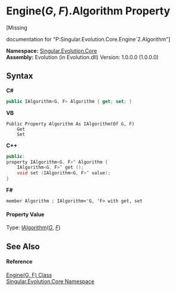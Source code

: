 # Engine(*G*, *F*).Algorithm Property 
 

\[Missing <summary> documentation for "P:Singular.Evolution.Core.Engine`2.Algorithm"\]

**Namespace:**&nbsp;<a href="7a43d210-bf66-e44d-0f97-e9e0fe26b1b8">Singular.Evolution.Core</a><br />**Assembly:**&nbsp;Evolution (in Evolution.dll) Version: 1.0.0.0 (1.0.0.0)

## Syntax

**C#**<br />
``` C#
public IAlgorithm<G, F> Algorithm { get; set; }
```

**VB**<br />
``` VB
Public Property Algorithm As IAlgorithm(Of G, F)
	Get
	Set
```

**C++**<br />
``` C++
public:
property IAlgorithm<G, F>^ Algorithm {
	IAlgorithm<G, F>^ get ();
	void set (IAlgorithm<G, F>^ value);
}
```

**F#**<br />
``` F#
member Algorithm : IAlgorithm<'G, 'F> with get, set

```


#### Property Value
Type: <a href="380c8195-f6a4-2ccc-b3f9-d1d7cfbbba9e">IAlgorithm</a>(<a href="92194d95-738c-47ab-5991-65a487f5b8c2">*G*</a>, <a href="92194d95-738c-47ab-5991-65a487f5b8c2">*F*</a>)

## See Also


#### Reference
<a href="92194d95-738c-47ab-5991-65a487f5b8c2">Engine(G, F) Class</a><br /><a href="7a43d210-bf66-e44d-0f97-e9e0fe26b1b8">Singular.Evolution.Core Namespace</a><br />